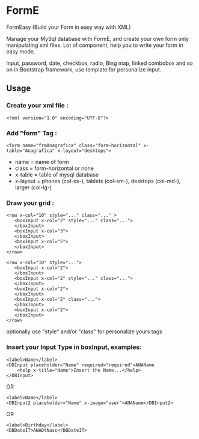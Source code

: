 # FormE
FormEasy (Build your Form in easy way with XML)

Manage your MySql database with FormE, and create your own form only manipulating xml files.
Lot of component, help you to write your form in easy mode.

Input, password, date, checkbox, radio, Bing map, linked combobox and so on in Bootstrap framework, use template for personalize input.


## Usage
### Create your xml file :

```<?xml version="1.0" encoding="UTF-8"?>```

### Add "form" Tag :

```<form name="frmAnagrafica" class="form-horizontal" x-table="Anagrafica" x-layout="desktops">```
- name = name of form 
- class = form-horizontal or none 
- x-table = table of mysql database
- x-layout = phones (col-xs-), tablets (col-sm-), desktops (col-md-), larger (col-lg-)

### Draw your grid :
```
<row x-col="10" style="..." class="..." >
   <boxInput x-col="2" style="..." class="...">
   </boxInput>
   <boxInput x-col="3">
   </boxInput>
   <boxInput x-col="5">
   </boxInput>
</row>	

<row x-col="10" style="...">
   <boxInput x-col="2">
   </boxInput>
   <boxInput x-col="2" style="..." class="...">
   </boxInput>
   <boxInput x-col="2">
   </boxInput>
   <boxInput x-col="2" class="...">
   </boxInput>
   <boxInput x-col="2">
   </boxInput>
</row>
```
optionally use "style" and/or "class" for personalize yours tags 

### Insert your Input Type in boxInput, examples:

```
<label>Name</label>
<DBInput placeholder="Name" required="required">ANAName
	<help x-title="Name">Insert the Name...</help>
</DBInput> 
```
OR
```
<label>Name</label> 
<DBInput2 placeholder="Name" x-image="user">ANAName</DBInput2> 
```
OR
```
<label>Birthday</label>
<DBDateIT>ANADtNasc</DBDateIT> 
```



